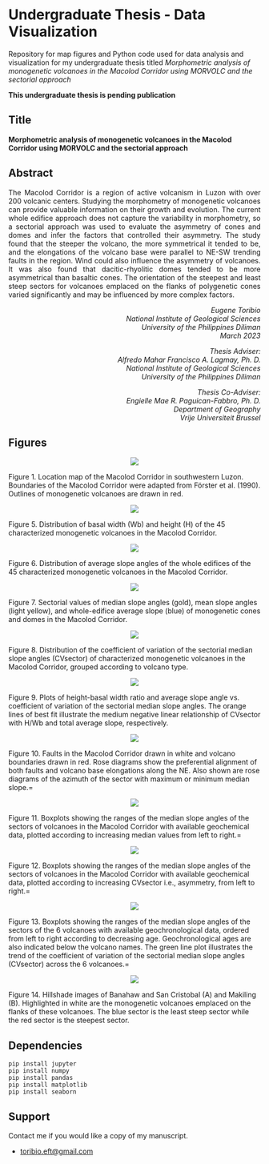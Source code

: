 # Undergraduate Thesis - Data Visualization

Repository for map figures and Python code used for data analysis and visualization for my undergraduate thesis titled *Morphometric analysis of monogenetic volcanoes in the Macolod Corridor using MORVOLC and the sectorial approach*

**This undergraduate thesis is pending publication**

## Title
**Morphometric analysis of monogenetic volcanoes in the Macolod Corridor using MORVOLC and the sectorial approach**

## Abstract
<p align=justify>
The Macolod Corridor is a region of active volcanism in Luzon with over 200 volcanic centers. Studying the morphometry of monogenetic volcanoes can provide valuable information on their growth and evolution. The current whole edifice approach does not capture the variability in morphometry, so a sectorial approach was used to evaluate the asymmetry of cones and domes and infer the factors that controlled their asymmetry. The study found that the steeper the volcano, the more symmetrical it tended to be, and the elongations of the volcano base were parallel to NE-SW trending faults in the region. Wind could also influence the asymmetry of volcanoes. It was also found that dacitic-rhyolitic domes tended to be more asymmetrical than basaltic cones. The orientation of the steepest and least steep sectors for volcanoes emplaced on the flanks of polygenetic cones varied significantly and may be influenced by more complex factors.
</p>
<p align=right>
<i>Eugene Toribio<br>
National Institute of Geological Sciences<br>
University of the Philippines Diliman<br>
  March 2023</i>
</p>
<p align=right>
<i>Thesis Adviser:<br>
Alfredo Mahar Francisco A. Lagmay, Ph. D.<br>
National Institute of Geological Sciences<br>
University of the Philippines Diliman</i>
</p>
<p align=right>
<i>Thesis Co-Adviser:<br>
Engielle Mae R. Paguican-Fabbro, Ph. D.<br>
Department of Geography<br>
Vrije Universiteit Brussel</i>
</p>

## Figures
<p align="center"><img src="assets/figure_1.png"></img></p>
Figure 1. Location map of the Macolod Corridor in southwestern Luzon. Boundaries of the Macolod Corridor were adapted from Förster et al. (1990). Outlines of monogenetic volcanoes are drawn in red.
<p align="center"><img src="assets/figure_5.png"></img></p>
Figure 5. Distribution of basal width (Wb) and height (H) of the 45 characterized monogenetic volcanoes in the Macolod Corridor.
<p align="center"><img src="assets/figure_6.png"></img></p>
Figure 6. Distribution of average slope angles of the whole edifices of the 45 characterized monogenetic volcanoes in the Macolod Corridor.
<p align="center"><img src="assets/figure_7.png"></img></p>
Figure 7. Sectorial values of median slope angles (gold), mean slope angles (light yellow), and whole-edifice average slope (blue) of monogenetic cones and domes in the Macolod Corridor.
<p align="center"><img src="assets/figure_8.png"></img></p>
Figure 8. Distribution of the coefficient of variation of the sectorial median slope angles (CVsector) of characterized monogenetic volcanoes in the Macolod Corridor, grouped according to volcano type.
<p align="center"><img src="assets/figure_9.png"></img></p>
Figure 9. Plots of height-basal width ratio and average slope angle vs. coefficient of variation of the sectorial median slope angles. The orange lines of best fit illustrate the medium negative linear relationship of CVsector with H/Wb and total average slope, respectively.
<p align="center"><img src="assets/figure_10.png"></img></p>
Figure 10. Faults in the Macolod Corridor drawn in white and volcano boundaries drawn in red. Rose diagrams show the preferential alignment of both faults and volcano base elongations along the NE. Also shown are rose diagrams of the azimuth of the sector with maximum or minimum median slope.=
<p align="center"><img src="assets/figure_11.png"></img></p>
Figure 11. Boxplots showing the ranges of the median slope angles of the sectors of volcanoes in the Macolod Corridor with available geochemical data, plotted according to increasing median values from left to right.=
<p align="center"><img src="assets/figure_12.png"></img></p>
Figure 12. Boxplots showing the ranges of the median slope angles of the sectors of volcanoes in the Macolod Corridor with available geochemical data, plotted according to increasing CVsector i.e., asymmetry, from left to right.=
<p align="center"><img src="assets/figure_13.png"></img></p>
Figure 13. Boxplots showing the ranges of the median slope angles of the sectors of the 6 volcanoes with available geochronological data, ordered from left to right according to decreasing age. Geochronological ages are also indicated below the volcano names. The green line plot illustrates the trend of the coefficient of variation of the sectorial median slope angles (CVsector) across the 6 volcanoes.=
<p align="center"><img src="assets/figure_14.png"></img></p>
Figure 14. Hillshade images of Banahaw and San Cristobal (A) and Makiling (B). Highlighted in white are the monogenetic volcanoes emplaced on the flanks of these volcanoes. The blue sector is the least steep sector while the red sector is the steepest sector.

## Dependencies
```
pip install jupyter
pip install numpy
pip install pandas
pip install matplotlib
pip install seaborn
```
## Support 

Contact me if you would like a copy of my manuscript.
- [toribio.eft@gmail.com](mailto:toribio.eft@gmail.com "toribio.eft@gmail.com")

